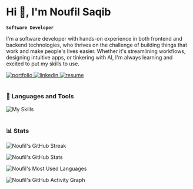 # Hi 👋, I'm Noufil Saqib

**`Software Developer`**

I'm a software developer with hands-on experience in both frontend and backend technologies, who thrives on the challenge of building things that work and make people's lives easier. Whether it's streamlining workflows, designing intuitive apps, or tinkering with AI, I'm always learning and excited to put my skills to use.

<div>
  <a href="https://noufilsaqib.com/" target="_blank">
    <img src="https://img.shields.io/badge/portfolio-000000?style=for-the-badge&logo=About.me&logoColor=white" alt="portfolio" />
  </a>
  <a href="https://www.linkedin.com/in/muhammad-noufil-saqib/" target="_blank">
    <img src="https://img.shields.io/badge/linkedin-1e77b5?style=for-the-badge&logo=linkedin&logoColor=white" alt="linkedin" />
  </a>
  <a href="https://noufilsaqib.com/assets/Resume_v3.pdf" target="_blank">
    <img src="https://img.shields.io/badge/resume-000000?style=for-the-badge&logo=files&logoColor=white" alt="resume" />
  </a>
</div>

#

### 🧰 Languages and Tools
![My Skills](https://skillicons.dev/icons?i=html,css,js,py,c,java,kotlin,php,ts,react,nextjs,nodejs,express,redux,django,flask,flutter,prisma,mysql,postgres,mongodb,firebase,pytorch,tensorflow,opencv,sklearn,jquery,tailwind,sass,aws)

#

### 📊 Stats

![Noufil's GitHub Streak](https://streak-stats.demolab.com?user=noufilsaqib&theme=tokyonight&border_radius=4.5)

![Noufil's GitHub Stats](https://github-readme-stats.vercel.app/api?username=noufilsaqib&show_icons=true&locale=en&theme=tokyonight)

![Noufil's Most Used Languages](https://github-readme-stats.vercel.app/api/top-langs?username=noufilsaqib&show_icons=true&locale=en&layout=compact&theme=tokyonight)

![Noufil's GitHub Activity Graph](https://github-readme-activity-graph.vercel.app/graph?username=noufilsaqib&theme=tokyo-night&area=true&radius=8)

<!---
#

### Projects
![Noufil's Intelliscan Repository](https://github-readme-stats.vercel.app/api/pin/?username=noufilsaqib&repo=intelliscan&theme=tokyonight)
![Noufil's Kindr Repository](https://github-readme-stats.vercel.app/api/pin/?username=noufilsaqib&repo=kindr&theme=tokyonight)
![Noufil's Baaj Repository](https://github-readme-stats.vercel.app/api/pin/?username=noufilsaqib&repo=yvr-hacks-2024&theme=tokyonight)
![Noufil's Ora Repository](https://github-readme-stats.vercel.app/api/pin/?username=noufilsaqib&repo=qds_hacks_2024&theme=tokyonight)
-->

